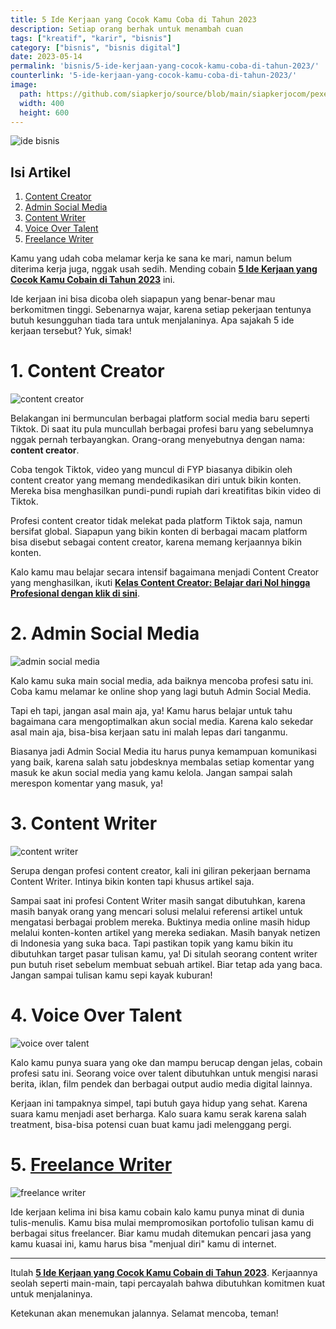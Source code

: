 ```yaml
---
title: 5 Ide Kerjaan yang Cocok Kamu Coba di Tahun 2023
description: Setiap orang berhak untuk menambah cuan 
tags: ["kreatif", "karir", "bisnis"]
category: ["bisnis", "bisnis digital"]
date: 2023-05-14
permalink: 'bisnis/5-ide-kerjaan-yang-cocok-kamu-coba-di-tahun-2023/'
counterlink: '5-ide-kerjaan-yang-cocok-kamu-coba-di-tahun-2023/'
image:
  path: https://github.com/siapkerjo/source/blob/main/siapkerjocom/pexels-pnw-production-9218702.jpg?raw=true
  width: 400
  height: 600
---
```


![ide bisnis](https://github.com/siapkerjo/source/blob/main/siapkerjocom/pexels-pnw-production-9218702.jpg?raw=true)

## Isi Artikel

1.  [Content Creator](#content-creator) 
2.  [Admin Social Media](#admin-social-media) 
3.  [Content Writer](#content-writer) 
4.  [Voice Over Talent](#voice-over-talent) 
5.  [Freelance Writer](#freelance-writer) 

Kamu yang udah coba melamar kerja ke sana ke mari, namun belum diterima kerja juga, nggak usah sedih. Mending cobain [**5 Ide Kerjaan yang Cocok Kamu Cobain di Tahun 2023**](https://blog.siapkerjo.com/bisnis/5-ide-kerjaan-yang-cocok-kamu-coba-di-tahun-2023/) ini.

Ide kerjaan ini bisa dicoba oleh siapapun yang benar-benar mau berkomitmen tinggi. Sebenarnya wajar, karena setiap pekerjaan tentunya butuh kesungguhan tiada tara untuk menjalaninya. Apa sajakah 5 ide kerjaan tersebut? Yuk, simak!

# 1. Content Creator

![content creator](https://github.com/siapkerjo/source/blob/main/siapkerjocom/pexels-pnw-production-9218702.jpg?raw=true)

Belakangan ini bermunculan berbagai platform social media baru seperti Tiktok. Di saat itu pula muncullah berbagai profesi baru yang sebelumnya nggak pernah terbayangkan. Orang-orang menyebutnya dengan nama: **content creator**.

Coba tengok Tiktok, video yang muncul di FYP biasanya dibikin oleh content creator yang memang mendedikasikan diri untuk bikin konten. Mereka bisa menghasilkan pundi-pundi rupiah dari kreatifitas bikin video di Tiktok.

Profesi content creator tidak melekat pada platform Tiktok saja, namun bersifat global. Siapapun yang bikin konten di berbagai macam platform bisa disebut sebagai content creator, karena memang kerjaannya bikin konten.

Kalo kamu mau belajar secara intensif bagaimana menjadi Content Creator yang menghasilkan, ikuti [**Kelas Content Creator: Belajar dari Nol hingga Profesional dengan klik di sini**](https://habiskerja.com/kelas-content-creator/?ref=muhnurulhakim&campaign=KelasContentCreator).

# 2. Admin Social Media

![admin social media](https://github.com/siapkerjo/source/blob/main/siapkerjocom/pexels-cottonbro-studio-5081917.jpg?raw=true)

Kalo kamu suka main social media, ada baiknya mencoba profesi satu ini. Coba kamu melamar ke online shop yang lagi butuh Admin Social Media.

Tapi eh tapi, jangan asal main aja, ya! Kamu harus belajar untuk tahu bagaimana cara mengoptimalkan akun social media. Karena kalo sekedar asal main aja, bisa-bisa kerjaan satu ini malah lepas dari tanganmu.

Biasanya jadi Admin Social Media itu harus punya kemampuan komunikasi yang baik, karena salah satu jobdesknya membalas setiap komentar yang masuk ke akun social media yang kamu kelola. Jangan sampai salah merespon komentar yang masuk, ya!

# 3. Content Writer

![content writer](https://github.com/siapkerjo/source/blob/main/siapkerjocom/pexels-vlada-karpovich-4050290.jpg?raw=true)

Serupa dengan profesi content creator, kali ini giliran pekerjaan bernama Content Writer. Intinya bikin konten tapi khusus artikel saja.

Sampai saat ini profesi Content Writer masih sangat dibutuhkan, karena masih banyak orang yang mencari solusi melalui referensi artikel untuk mengatasi berbagai problem mereka. Buktinya media online masih hidup melalui konten-konten artikel yang mereka sediakan. Masih banyak netizen di Indonesia yang suka baca. Tapi pastikan topik yang kamu bikin itu dibutuhkan target pasar tulisan kamu, ya! Di situlah seorang content writer pun butuh riset sebelum membuat sebuah artikel. Biar tetap ada yang baca. Jangan sampai tulisan kamu sepi kayak kuburan!

# 4. Voice Over Talent

![voice over talent](https://github.com/siapkerjo/source/blob/main/siapkerjocom/pexels-george-milton-6953867.jpg?raw=true)

Kalo kamu punya suara yang oke dan mampu berucap dengan jelas, cobain profesi satu ini. Seorang voice over talent dibutuhkan untuk mengisi narasi berita, iklan, film pendek dan berbagai output audio media digital lainnya.

Kerjaan ini tampaknya simpel, tapi butuh gaya hidup yang sehat. Karena suara kamu menjadi aset berharga. Kalo suara kamu serak karena salah treatment, bisa-bisa potensi cuan buat kamu jadi melenggang pergi.

# 5. [Freelance Writer](https://mediabaru.orderio.id/2023-02-02-mengenal-freelance-writer/)

![freelance writer](https://github.com/siapkerjo/source/blob/main/siapkerjocom/pexels-karolina-grabowska-4467735.jpg?raw=true)

Ide kerjaan kelima ini bisa kamu cobain kalo kamu punya minat di dunia tulis-menulis. Kamu bisa mulai mempromosikan portofolio tulisan kamu di berbagai situs freelancer. Biar kamu mudah ditemukan pencari jasa yang kamu kuasai ini, kamu harus bisa "menjual diri" kamu di internet.

---

Itulah [**5 Ide Kerjaan yang Cocok Kamu Cobain di Tahun 2023**](https://blog.siapkerjo.com/bisnis/5-ide-kerjaan-yang-cocok-kamu-coba-di-tahun-2023/). Kerjaannya seolah seperti main-main, tapi percayalah bahwa dibutuhkan komitmen kuat untuk menjalaninya. 

Ketekunan akan menemukan jalannya. Selamat mencoba, teman!
